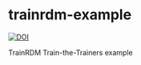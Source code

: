# trainrdm-example

[![DOI](https://zenodo.org/badge/499140880.svg)](https://zenodo.org/badge/latestdoi/499140880)

TrainRDM Train-the-Trainers example
